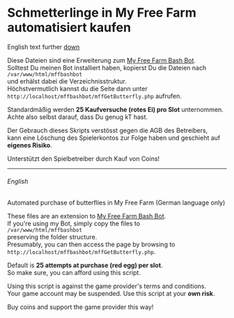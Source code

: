 Schmetterlinge in My Free Farm automatisiert kaufen
===================================================

English text further [down](#english)

Diese Dateien sind eine Erweiterung zum [My Free Farm Bash Bot](https://github.com/HackerHarry/mffbashbot).<br>
Solltest Du meinen Bot installiert haben, kopierst Du die Dateien nach<br>
`/var/www/html/mffbashbot`<br>
und erhälst dabei die Verzeichnisstruktur.<br>
Höchstvermutlich kannst du die Seite dann unter<br>
`http://localhost/mffbashbot/mffGetButterfly.php` aufrufen.<br>


Standardmäßig werden **25 Kaufversuche (rotes Ei) pro Slot** unternommen.<br>
Achte also selbst darauf, dass Du genug kT hast.<br>

Der Gebrauch dieses Skripts verstösst gegen die AGB des Betreibers,<br>
kann eine Löschung des Spielerkontos zur Folge haben und geschieht auf<br>
**eigenes Risiko**.

Unterstützt den Spielbetreiber durch Kauf von Coins!

---
###### English

Automated purchase of butterflies in My Free Farm (German language only)

These files are an extension to [My Free Farm Bash Bot](https://github.com/HackerHarry/mffbashbot).<br>
If you're using my Bot, simply copy the files to<br>
`/var/www/html/mffbashbot`<br>
preserving the folder structure.<br>
Presumably, you can then access the page by browsing to<br>
`http://localhost/mffbashbot/mffGetButterfly.php`.<br>


Default is **25 attempts at purchase (red egg) per slot**.<br>
So make sure, you can afford using this script.<br>

Using this script is against the game provider's terms and conditions.<br>
Your game account may be suspended. Use this script at your **own risk**.

Buy coins and support the game provider this way!